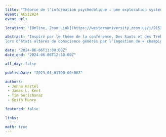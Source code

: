 ```yaml
---
title: "Théorie de l'information psychédélique : une exploration systématique de l'information au cours d'une conscience altérée"
event: ACSI2024
event_url: 

location: "[Online, Zoom Link](https://westernuniversity.zoom.us/j/91531028175)"

abstract: "Inspiré par le thème de la conférence, Des Sauts et des Trébuchements, notre panel fait un pas de géant au-delà des notions conventionnelles d’information. Nous proposons une considération systématique des phénomènes informationnels
lors d’états altérés de conscience générés par l’ingestion de « champignons magiques ». Notre exploration est ancré dans le livre, Psychedelic Information Theory: Shamanism in the Age of Reason (Kent, 2010) et se situe dans la littérature sur le comportement informationnel. La séance sera systématique pour son contenu explicite et équilibré de « l’information psychédélique » à quatre niveaux, à savoir : personnel, microsocial, macrosociale et la perspective « méta » des sciences de l’information (Bates, 1999)."

date: "2024-06-06T11:00:00Z"
date_end: "2024-06-06T12:30:00Z"

all_day: false

publishDate: "2023-01-01T00:00:00Z"

authors:
 - Jenna Hartel
 - James L. Kent
 - Tim Gorichanaz
 - Keith Munro

featured: false

links:

math: true
---
```



